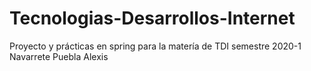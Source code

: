 # Tecnologias-Desarrollos-Internet
Proyecto y prácticas en spring para la matería de TDI semestre 2020-1
Navarrete Puebla Alexis
